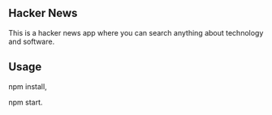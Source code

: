 ## Hacker News

This is a hacker news app where you
can search anything about technology and
software.

## Usage

npm install,

npm start.
